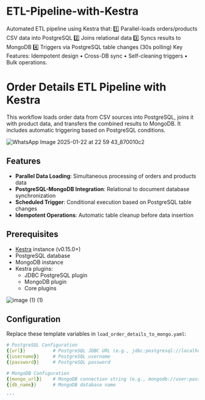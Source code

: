 # ETL-Pipeline-with-Kestra
Automated ETL pipeline using Kestra that:
1️⃣ Parallel-loads orders/products CSV data into PostgreSQL 
2️⃣ Joins relational data
3️⃣ Syncs results to MongoDB 
4️⃣ Triggers via PostgreSQL table changes (30s polling) Key Features: Idempotent design • Cross-DB sync • Self-cleaning triggers • Bulk operations.


# Order Details ETL Pipeline with Kestra

This workflow loads order data from CSV sources into PostgreSQL, joins it with product data, and transfers the combined results to MongoDB. It includes automatic triggering based on PostgreSQL conditions.

![WhatsApp Image 2025-01-22 at 22 59 43_870010c2](https://github.com/user-attachments/assets/6921cfd6-d465-4ad2-a7f2-50699d7c8378)



## Features
- **Parallel Data Loading**: Simultaneous processing of orders and products data
- **PostgreSQL-MongoDB Integration**: Relational to document database synchronization
- **Scheduled Trigger**: Conditional execution based on PostgreSQL table changes
- **Idempotent Operations**: Automatic table cleanup before data insertion

## Prerequisites
- [Kestra](https://kestra.io) instance (v0.15.0+)
- PostgreSQL database
- MongoDB instance
- Kestra plugins:
  - JDBC PostgreSQL plugin
  - MongoDB plugin
  - Core plugins
 
![image (1) (1)](https://github.com/user-attachments/assets/e81f4c19-a9e7-4fa4-8079-37eab1e881d0)

## Configuration
Replace these template variables in `load_order_details_to_mongo.yaml`:
```yaml
# PostgreSQL Configuration
{{url}}          # PostgreSQL JDBC URL (e.g., jdbc:postgresql://localhost:5432/orders)
{{username}}     # PostgreSQL username
{{password}}     # PostgreSQL password

# MongoDB Configuration
{{mongo_url}}    # MongoDB connection string (e.g., mongodb://user:pass@localhost:27017)
{{db_name}}      # MongoDB database name

'''


